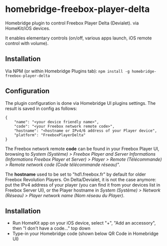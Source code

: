 # homebridge-freebox-player-delta
Homebridge plugin to control Freebox Player Delta (Devialet). via HomeKit/iOS devices.

It enables elementary controls (on/off, various apps launch, iOS remote control with volume).

## Installation
Via NPM (or within Homebridge Plugins tab): `npm install -g homebridge-freebox-player-delta`

## Configuration

The plugin configuration is done via Homebridge UI plugins settings.
The result is saved in config as follows:
```
{
	"name": "<your device friendly name>",
	"code": "<your Freebox network remote code>",
	"hostname": "<hostname or IPv4/6 address of your Player device",
	"platform": "FreeboxPlayerDelta"
}
```

The Freebox network remote **code** can be found in your Freebox Player UI, browsing to _System (Système) > Freebox Player and Server Informations (Informations Freebox Player et Server) >  Player > Remote (Télécommande) > Remote network code (Code télécommande réseau)_".

The **hostname** used to be set to "hd1.freebox.fr" by default for older Freebox Revolution Players.
On Delta/Devialet, it is not the case anymore: put the IPv4 address of your player (you can find it from your devices list in Freebox Server UI), or the Player hostname in _System (Système) > Network (Réseau) > Player network name (Nom réseau du Player)_.

## Installation

- Run HomeKit app on your iOS device, select "+", "Add an accessory", then "I don't have a code..." top down
- Type-in your Homebridge code (shown below QR Code in Homebridge UI)
